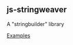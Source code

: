 ## js-stringweaver

A "stringbuilder" library

<a target="_blank" href="https://kooi.dev/showFiddle/sjfd041g">Examples</a>
